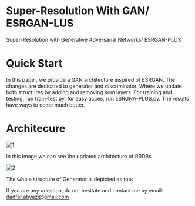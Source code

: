# Super-Resolution With GAN/ ESRGAN-LUS
Super-Resolution with Generative Adversarial Networks/ ESRGAN-PLUS


# Quick Start

In this paper, we provide a GAN architecture inspired of ESRGAN.
The changes are dedicated to generator and discriminator. Where we update both structures by adding and removing som layers.
For training and testing, run train-test.py.
for easy acces, run ESRGNA-PLUS.py.
The results have ways to come much better.

# Architecure

![1](https://user-images.githubusercontent.com/52959373/213905930-62670efe-86ef-4da8-a84c-ce0169252158.PNG)

In this image we can see the updated architecture of RRDBs

![2](https://user-images.githubusercontent.com/52959373/213905946-17b1cb91-04b8-414e-b444-99f79792eff3.PNG)

The whole structure of Generator is depicted as top:

If you are any question, do not hesitate and contact me by email: dadfar.abyazi@gmail.com 

